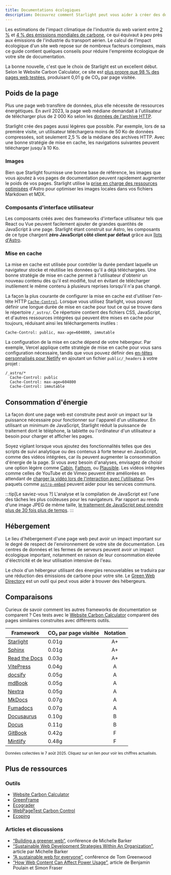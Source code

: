 ```yaml
---
title: Documentations écologiques
description: Découvrez comment Starlight peut vous aider à créer des documentations plus écologiques et à réduire votre empreinte carbone.
---
```


Les estimations de l'impact climatique de l'industrie du web varient entre [2 %][sf] et [4 % des émissions mondiales de carbone][bbc], ce qui équivaut à peu près aux émissions de l'industrie du transport aérien.
Le calcul de l'impact écologique d'un site web repose sur de nombreux facteurs complexes, mais ce guide contient quelques conseils pour réduire l'empreinte écologique de votre site de documentation.

La bonne nouvelle, c'est que le choix de Starlight est un excellent début.
Selon le Website Carbon Calculator, ce site est [plus propre que 98 % des pages web testées][sl-carbon], produisant 0,01 g de CO₂ par page visitée.

## Poids de la page

Plus une page web transfère de données, plus elle nécessite de ressources énergétiques.
En avril 2023, la page web médiane demandait à l'utilisateur de télécharger plus de 2 000 Ko selon les [données de l'archive HTTP][http].

Starlight crée des pages aussi légères que possible.
Par exemple, lors de sa première visite, un utilisateur téléchargera moins de 50 Ko de données compressées, soit seulement 2,5 % de la médiane des archives HTTP.
Avec une bonne stratégie de mise en cache, les navigations suivantes peuvent télécharger jusqu'à 10 Ko.

### Images

Bien que Starlight fournisse une bonne base de référence, les images que vous ajoutez à vos pages de documentation peuvent rapidement augmenter le poids de vos pages.
Starlight utilise la [prise en charge des ressources optimisées][assets] d'Astro pour optimiser les images locales dans vos fichiers Markdown et MDX.

### Composants d'interface utilisateur

Les composants créés avec des frameworks d'interface utilisateur tels que React ou Vue peuvent facilement ajouter de grandes quantités de JavaScript à une page.
Starlight étant construit sur Astro, les composants de ce type chargent **zéro JavaScript côté client par défaut** grâce aux [îlots d'Astro][islands].

### Mise en cache

La mise en cache est utilisée pour contrôler la durée pendant laquelle un navigateur stocke et réutilise les données qu'il a déjà téléchargées.
Une bonne stratégie de mise en cache permet à l'utilisateur d'obtenir un nouveau contenu dès qu'il est modifié, tout en évitant de télécharger inutilement le même contenu à plusieurs reprises lorsqu'il n'a pas changé.

La façon la plus courante de configurer la mise en cache est d'utiliser l'en-tête HTTP [`Cache-Control`][cache].
Lorsque vous utilisez Starlight, vous pouvez définir une longue durée de mise en cache pour tout ce qui se trouve dans le répertoire `/_astro/`.
Ce répertoire contient des fichiers CSS, JavaScript, et d'autres ressources intégrées qui peuvent être mises en cache pour toujours, réduisant ainsi les téléchargements inutiles :

```
Cache-Control: public, max-age=604800, immutable
```

La configuration de la mise en cache dépend de votre hébergeur. Par exemple, Vercel applique cette stratégie de mise en cache pour vous sans configuration nécessaire, tandis que vous pouvez définir des [en-têtes personnalisés pour Netlify][ntl-headers] en ajoutant un fichier `public/_headers` à votre projet :

```
/_astro/*
  Cache-Control: public
  Cache-Control: max-age=604800
  Cache-Control: immutable
```

[cache]: https://csswizardry.com/2019/03/cache-control-for-civilians/
[ntl-headers]: https://docs.netlify.com/routing/headers/

## Consommation d'énergie

La façon dont une page web est construite peut avoir un impact sur la puissance nécessaire pour fonctionner sur l'appareil d'un utilisateur.
En utilisant un minimum de JavaScript, Starlight réduit la puissance de traitement dont le téléphone, la tablette ou l'ordinateur d'un utilisateur a besoin pour charger et afficher les pages.

Soyez vigilant lorsque vous ajoutez des fonctionnalités telles que des scripts de suivi analytique ou des contenus à forte teneur en JavaScript, comme des vidéos intégrées, car ils peuvent augmenter la consommation d'énergie de la page.
Si vous avez besoin d'analyses, envisagez de choisir une option légère comme [Cabin][cabin], [Fathom][fathom], ou [Plausible][plausible].
Les vidéos intégrées comme celles de YouTube et de Vimeo peuvent être améliorées en attendant de [charger la vidéo lors de l'interaction avec l'utilisateur][lazy-video].
Des paquets comme [`astro-embed`][embed] peuvent aider pour les services communs.

:::tip[Le saviez-vous ?]
L'analyse et la compilation de JavaScript est l'une des tâches les plus coûteuses pour les navigateurs.
Par rapport au rendu d'une image JPEG de même taille, [le traitement de JavaScript peut prendre plus de 30 fois plus de temps][cost-of-js].
:::

[cabin]: https://withcabin.com/
[fathom]: https://usefathom.com/
[plausible]: https://plausible.io/
[lazy-video]: https://web.dev/iframe-lazy-loading/
[embed]: https://www.npmjs.com/package/astro-embed
[cost-of-js]: https://medium.com/dev-channel/the-cost-of-javascript-84009f51e99e

## Hébergement

Le lieu d'hébergement d'une page web peut avoir un impact important sur le degré de respect de l'environnement de votre site de documentation.
Les centres de données et les fermes de serveurs peuvent avoir un impact écologique important, notamment en raison de leur consommation élevée d'électricité et de leur utilisation intensive de l'eau.

Le choix d'un hébergeur utilisant des énergies renouvelables se traduira par une réduction des émissions de carbone pour votre site. Le [Green Web Directory][gwb] est un outil qui peut vous aider à trouver des hébergeurs.

[gwb]: https://www.thegreenwebfoundation.org/directory/

## Comparaisons

Curieux de savoir comment les autres frameworks de documentation se comparent ?
Ces tests avec le [Website Carbon Calculator][wcc] comparent des pages similaires construites avec différents outils.

| Framework                   | CO₂ par page visitée | Notation |
| --------------------------- | -------------------- | :------: |
| [Starlight][sl-carbon]      | 0.01g                |    A+    |
| [Sphinx][sx-carbon]         | 0.01g                |    A+    |
| [Read the Docs][rtd-carbon] | 0.03g                |    A+    |
| [VitePress][vp-carbon]      | 0.04g                |    A     |
| [docsify][dy-carbon]        | 0.05g                |    A     |
| [mdBook][md-carbon]         | 0.05g                |    A     |
| [Nextra][nx-carbon]         | 0.05g                |    A     |
| [MkDocs][mk-carbon]         | 0.07g                |    A     |
| [Fumadocs][fs-carbon]       | 0.07g                |    A     |
| [Docusaurus][ds-carbon]     | 0.10g                |    B     |
| [Docus][dc-carbon]          | 0.11g                |    B     |
| [GitBook][gb-carbon]        | 0.42g                |    F     |
| [Mintlify][mt-carbon]       | 0.48g                |    F     |

<small>Données collectées le 7 août 2025. Cliquez sur un lien pour voir les chiffres actualisés.</small>

[sl-carbon]: https://www.websitecarbon.com/website/starlight-astro-build-getting-started/
[vp-carbon]: https://www.websitecarbon.com/website/vitepress-dev-guide-what-is-vitepress/
[dc-carbon]: https://www.websitecarbon.com/website/docus-dev-en-getting-started-project-structure/
[sx-carbon]: https://www.websitecarbon.com/website/sphinx-doc-org-en-master-usage-quickstart-html/
[mk-carbon]: https://www.websitecarbon.com/website/mkdocs-org-getting-started/
[md-carbon]: https://www.websitecarbon.com/website/rust-lang-github-io-mdbook/
[nx-carbon]: https://www.websitecarbon.com/website/nextra-site-docs-docs-theme-start/
[fs-carbon]: https://www.websitecarbon.com/website/fumadocs-dev-docs-ui/
[dy-carbon]: https://www.websitecarbon.com/website/docsify-js-org/
[ds-carbon]: https://www.websitecarbon.com/website/docusaurus-io-docs/
[rtd-carbon]: https://www.websitecarbon.com/website/docs-readthedocs-io-en-stable-index-html/
[gb-carbon]: https://www.websitecarbon.com/website/gitbook-com-docs/
[mt-carbon]: https://www.websitecarbon.com/website/mintlify-com-docs-quickstart/

## Plus de ressources

### Outils

- [Website Carbon Calculator][wcc]
- [GreenFrame](https://greenframe.io/)
- [Ecograder](https://ecograder.com/)
- [WebPageTest Carbon Control](https://www.webpagetest.org/carbon-control/)
- [Ecoping](https://ecoping.earth/)

### Articles et discussions

- [“Building a greener web”](https://youtu.be/EfPoOt7T5lg), conférence de Michelle Barker
- [“Sustainable Web Development Strategies Within An Organization”](https://www.smashingmagazine.com/2022/10/sustainable-web-development-strategies-organization/), article par Michelle Barker
- [“A sustainable web for everyone”](https://2021.stateofthebrowser.com/speakers/tom-greenwood/), conférence de Tom Greenwood
- [“How Web Content Can Affect Power Usage”](https://webkit.org/blog/8970/how-web-content-can-affect-power-usage/), article de Benjamin Poulain et Simon Fraser

[sf]: https://www.sciencefocus.com/science/what-is-the-carbon-footprint-of-the-internet/
[bbc]: https://www.bbc.com/future/article/20200305-why-your-internet-habits-are-not-as-clean-as-you-think
[http]: https://httparchive.org/reports/state-of-the-web
[assets]: https://docs.astro.build/fr/guides/images/
[islands]: https://docs.astro.build/fr/concepts/islands/
[wcc]: https://www.websitecarbon.com/
